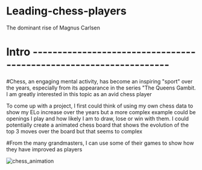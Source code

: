 # Leading-chess-players
The dominant rise of Magnus Carlsen 
# Intro  ------------------------------------------------------------------
#Chess, an engaging mental activity, has become an inspiring "sport" over the years, especially from its appearance in the series "The Queens Gambit. I am greatly interested in this topic as an avid chess player

 To come up with a project, I first could think of using my own chess data to show my ELo increase over the years
 but a more complex example could be openings I play and how likely I am to draw, lose or win with them. 
 I could potentially create a animated chess board that shows the evolution of the top 3 moves over the board but that seems to complex 

#From the many grandmasters, I can use some of their games to show how they have improved as players 


![chess_animation](https://github.com/Rxbrooks15/Leading-chess-players/assets/112977778/1e91262b-3818-4365-8bbc-37b40eb3807a)
